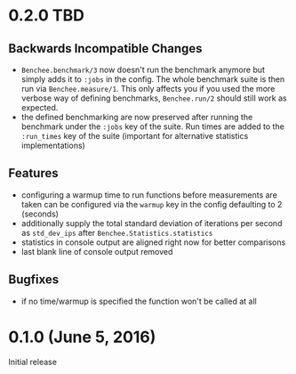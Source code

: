 # 0.2.0 TBD

## Backwards Incompatible Changes

* `Benchee.benchmark/3` now doesn't run the benchmark anymore but simply adds it to `:jobs` in the config. The whole benchmark suite is then run via `Benchee.measure/1`. This only affects you if you used the more verbose way of defining benchmarks, `Benchee.run/2` should still work as expected.
* the defined benchmarking are now preserved after running the benchmark under the `:jobs` key of the suite. Run times are added to the `:run_times` key of the suite (important for alternative statistics implementations)

## Features

* configuring a warmup time to run functions before measurements are taken can be configured via the `warmup` key in the config defaulting to 2 (seconds)
* additionally supply the total standard deviation of iterations per second as `std_dev_ips` after `Benchee.Statistics.statistics`
* statistics in console output are aligned right now for better comparisons
* last blank line of console output removed

## Bugfixes

* if no time/warmup is specified the function won't be called at all

# 0.1.0 (June 5, 2016)

Initial release
